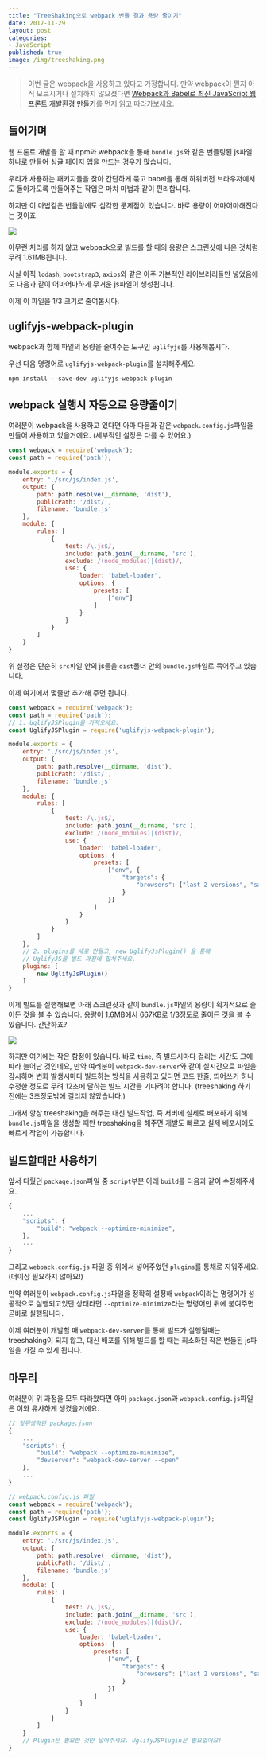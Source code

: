 ```yaml
---
title: "TreeShaking으로 webpack 번들 결과 용량 줄이기"
date: 2017-11-29
layout: post
categories:
- JavaScript
published: true
image: /img/treeshaking.png
---
```


> 이번 글은 webpack을 사용하고 있다고 가정합니다. 만약 webpack이 뭔지 아직 모르시거나 설치하지 않으셨다면 [Webpack과 Babel로 최신 JavaScript 웹프론트 개발환경 만들기](/2017/10/18/Setup-Babel-with-webpack/)를 먼저 읽고 따라가보세요.

## 들어가며

웹 프론트 개발을 할 때 npm과 webpack을 통해 `bundle.js`와 같은 번들링된 js파일 하나로 만들어 싱글 페이지 앱을 만드는 경우가 많습니다.

우리가 사용하는 패키지들을 찾아 간단하게 묶고 babel을 통해 하위버전 브라우저에서도 돌아가도록 만들어주는 작업은 마치 마법과 같이 편리합니다.

하지만 이 마법같은 번들링에도 심각한 문제점이 있습니다. 바로 용량이 어마어마해진다는 것이죠.

![]({{site.static_url}}/img/tree-shaking-before.png)

아무런 처리를 하지 않고 webpack으로 빌드를 할 때의 용량은 스크린샷에 나온 것처럼 무려 1.61MB됩니다.

사실 아직 `lodash`, `bootstrap3`, `axios`와 같은 아주 기본적인 라이브러리들만 넣었음에도 다음과 같이 어마어마하게 무거운 js파일이 생성됩니다.

이제 이 파일을 1/3 크기로 줄여봅시다.

## uglifyjs-webpack-plugin

webpack과 함께 파일의 용량을 줄여주는 도구인 `uglifyjs`를 사용해봅시다.

우선 다음 명령어로 `uglifyjs-webpack-plugin`를 설치해주세요.

```shell
npm install --save-dev uglifyjs-webpack-plugin
```

## webpack 실행시 자동으로 용량줄이기

여러분이 webpack을 사용하고 있다면 아마 다음과 같은 `webpack.config.js`파일을 만들어 사용하고 있을거에요. (세부적인 설정은 다를 수 있어요.)

```js
const webpack = require('webpack');
const path = require('path');

module.exports = {
    entry: './src/js/index.js',
    output: {
        path: path.resolve(__dirname, 'dist'),
        publicPath: '/dist/',
        filename: 'bundle.js'
    },
    module: {
        rules: [
            {
                test: /\.js$/,
                include: path.join(__dirname, 'src'),
                exclude: /(node_modules)|(dist)/,
                use: {
                    loader: 'babel-loader',
                    options: {
                        presets: [
                            ["env"]
                        ]
                    }
                }
            }
        ]
    }
}
```

위 설정은 단순히 `src`파일 안의 js들을 `dist`폴더 안의 `bundle.js`파일로 묶어주고 있습니다.

이제 여기에서 몇줄만 추가해 주면 됩니다.

```js
const webpack = require('webpack');
const path = require('path');
// 1. UglifyJSPlugin을 가져오세요.
const UglifyJSPlugin = require('uglifyjs-webpack-plugin');

module.exports = {
    entry: './src/js/index.js',
    output: {
        path: path.resolve(__dirname, 'dist'),
        publicPath: '/dist/',
        filename: 'bundle.js'
    },
    module: {
        rules: [
            {
                test: /\.js$/,
                include: path.join(__dirname, 'src'),
                exclude: /(node_modules)|(dist)/,
                use: {
                    loader: 'babel-loader',
                    options: {
                        presets: [
                            ["env", {
                                "targets": {
                                    "browsers": ["last 2 versions", "safari >= 7"]
                                }
                            }]
                        ]
                    }
                }
            }
        ]
    },
    // 2. plugins를 새로 만들고, new UglifyJsPlugin() 을 통해
    // UglifyJS를 빌드 과정에 합쳐주세요.
    plugins: [
        new UglifyJsPlugin()
    ]
}
```

이제 빌드를 실행해보면 아래 스크린샷과 같이 `bundle.js`파일의 용량이 획기적으로 줄어든 것을 볼 수 있습니다. 용량이 1.6MB에서 667KB로 1/3정도로 줄어든 것을 볼 수 있습니다. 간단하죠?

![]({{site.static_url}}/img/tree-shaking-after.png)

하지만 여기에는 작은 함정이 있습니다. 바로 `time`, 즉 빌드시마다 걸리는 시간도 그에따라 늘어난 것인데요, 만약 여러분이 `webpack-dev-server`와 같이 실시간으로 파일을 감시하며 변화 발생시마다 빌드하는 방식을 사용하고 있다면 코드 한줄, 띄어쓰기 하나 수정한 정도로 무려 12초에 달하는 빌드 시간을 기다려야 합니다. (treeshaking 하기 전에는 3초정도밖에 걸리지 않았습니다.)

그래서 항상 treeshaking을 해주는 대신 빌드작업, 즉 서버에 실제로 배포하기 위해 `bundle.js`파일을 생성할 때만 treeshaking을 해주면 개발도 빠르고 실제 배포시에도 빠르게 작업이 가능합니다.

## 빌드할때만 사용하기

앞서 다뤘던 `package.json`파일 중 `script`부분 아래 `build`를 다음과 같이 수정해주세요. 

```js
{
    ...
    "scripts": {
        "build": "webpack --optimize-minimize",
    },    
    ...
}
```

그리고 `webpack.config.js` 파일 중 위에서 넣어주었던 `plugins`를 통채로 지워주세요.(더이상 필요하지 않아요!)

만약 여러분이 `webpack.config.js`파일을 정확히 설정해 `webpack`이라는 명령어가 성공적으로 실행되고있던 상태라면 `--optimize-minimize`라는 명령어만 뒤에 붙여주면 곧바로 실행됩니다.

이제 여러분이 개발할 때 `webpack-dev-server`를 통해 빌드가 실행될때는 treeshaking이 되지 않고, 대신 배포를 위해 빌드를 할 때는 최소화된 작은 번들된 js파일을 가질 수 있게 됩니다.

## 마무리

여러분이 위 과정을 모두 따라왔다면 아마 `package.json`과 `webpack.config.js`파일은 이와 유사하게 생겼을거에요.

```js
// 앞뒤생략한 package.json
{
    ...
    "scripts": {
        "build": "webpack --optimize-minimize",
        "devserver": "webpack-dev-server --open"
    },    
    ...
}
```

```js
// webpack.config.js 파일
const webpack = require('webpack');
const path = require('path');
const UglifyJSPlugin = require('uglifyjs-webpack-plugin');

module.exports = {
    entry: './src/js/index.js',
    output: {
        path: path.resolve(__dirname, 'dist'),
        publicPath: '/dist/',
        filename: 'bundle.js'
    },
    module: {
        rules: [
            {
                test: /\.js$/,
                include: path.join(__dirname, 'src'),
                exclude: /(node_modules)|(dist)/,
                use: {
                    loader: 'babel-loader',
                    options: {
                        presets: [
                            ["env", {
                                "targets": {
                                    "browsers": ["last 2 versions", "safari >= 7"]
                                }
                            }]
                        ]
                    }
                }
            }
        ]
    }
    // Plugin은 필요한 것만 넣어주세요. UglifyJSPlugin은 필요없어요!
}
```
